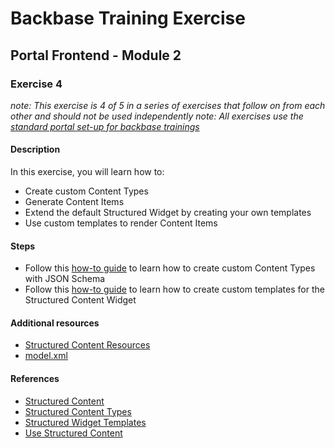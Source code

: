 # Backbase Training Exercise

## Portal Frontend - Module 2

### Exercise 4

_note: This exercise is 4 of 5 in a series of exercises that follow on from each other and should not be used independently_
_note: All exercises use the [standard portal set-up for backbase trainings](https://my.backbase.com/resources/how-to-guides/getting-your-first-launchpad-based-portal-set-up/)_

#### Description

In this exercise, you will learn how to:
 - Create custom Content Types
 - Generate Content Items
 - Extend the default Structured Widget by creating your own templates
 - Use custom templates to render Content Items

#### Steps

 - Follow this [how-to guide](https://my.backbase.com/resources/how-to-guides/give-your-custom-content-some-backbone-with-json-schema/
) to learn how to create custom Content Types with JSON Schema
 - Follow this [how-to guide](https://my.backbase.com/resources/how-to-guides/bring-some-structure-to-your-content/
) to learn how to create custom templates for the Structured Content Widget


#### Additional resources

 - [Structured Content Resources](../../structured-content-materials)
 - [model.xml](./model.xml)

#### References

 - [Structured Content](https://my.backbase.com/resources/documentation/portal/5.6.0/overview_structuredcontent.html)
 - [Structured Content Types](https://my.backbase.com/resources/documentation/portal/5.6.0/custom_structcontenttype.html)
 - [Structured Widget Templates](https://my.backbase.com/resources/documentation/portal/5.6.0/custom_addtemplatetowidget.html)
 - [Use Structured Content](https://my.backbase.com/resources/documentation/portal/5.6.0/custom_usestructcontent.html)
